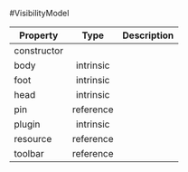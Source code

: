 #VisibilityModel

| Property |      Type     |  Description |
|----------|:-------------:|-------------:|
| constructor |  |              |
| body | intrinsic |              |
| foot | intrinsic |              |
| head | intrinsic |              |
| pin | reference |              |
| plugin | intrinsic |              |
| resource | reference |              |
| toolbar | reference |              |
